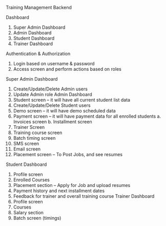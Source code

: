 Training Management Backend

Dashboard
1.	Super Admin Dashboard
2.	Admin Dashboard
3.	Student Dashboard
4.	Trainer Dashboard


Authentication & Authorization
1.	Login based on username & password
2.	Access screen and perform actions based on roles

Super Admin Dashboard
1.	Create/Update/Delete Admin users
2.	Update Admin role
Admin Dashboard
1.	Student screen – it will have all current student list data
2.	Create/Update/Delete Student users
3.	Demo screen – it will have demo scheduled data
4.	Payment screen – it will have payment data for all enrolled students
a.	Invoices screen
b.	Installment screen
5.	Trainer Screen
6.	Training course screen
7.	Batch timing screen
8.	SMS screen
9.	Email screen
10.	Placement screen – To Post Jobs, and see resumes




Student Dashboard
1.	Profile screen
2.	Enrolled Courses
3.	Placement section – Apply for Job and upload resumes
4.	Payment history and next installment dates
5.	Feedback for trainer and overall training course
Trainer Dashboard
1.	Profile screen
2.	Courses 
3.	Salary section
4.	Batch screen (timings)
